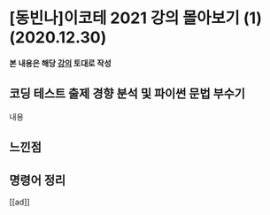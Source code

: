 # [동빈나]이코테 2021 강의 몰아보기 (1)(2020.12.30)



**본 내용은 해당 [강의](https://www.youtube.com/watch?v=m-9pAwq1o3w&list=PLRx0vPvlEmdAghTr5mXQxGpHjWqSz0dgC&index=1) 토대로 작성**



## 코딩 테스트 출제 경향 분석 및 파이썬 문법 부수기

내용



## 느낀점



## 명령어 정리



[[ad]]

